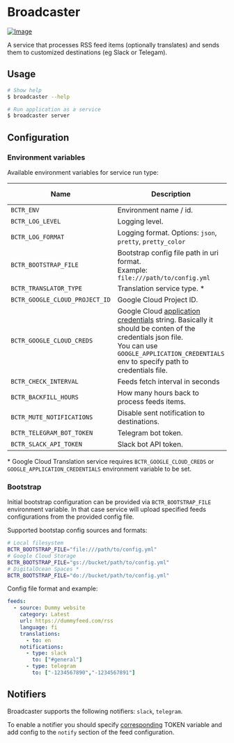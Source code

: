 # Broadcaster

[![Image](https://github.com/dlampsi/broadcaster/actions/workflows/image.yml/badge.svg)](https://github.com/dlampsi/broadcaster/actions/workflows/image.yml)

A service that processes RSS feed items (optionally translates) and sends them to customized destinations (eg Slack or Telegam).

## Usage

```bash
# Show help
$ broadcaster --help

# Run application as a service
$ broadcaster server
```

## Configuration

### Environment variables

Available environment variables for service run type:

| Name | Description | Default value |
| ---- | ----------- | ------------- |
| `BCTR_ENV` | Environment name / id. | `local` |
| `BCTR_LOG_LEVEL` | Logging level. | `info` |
| `BCTR_LOG_FORMAT` | Logging format. Options: `json`, `pretty`, `pretty_color` | `json` |
| `BCTR_BOOTSTRAP_FILE` | Bootstrap config file path in uri format.<br>Example: `file:///path/to/config.yml` | |
| `BCTR_TRANSLATOR_TYPE` | Translation service type. * | `google_cloud` |
| `BCTR_GOOGLE_CLOUD_PROJECT_ID` | Google Cloud Project ID. | |
| `BCTR_GOOGLE_CLOUD_CREDS` | Google Cloud [application credentials](https://cloud.google.com/docs/authentication/provide-credentials-adc) string. Basically it should be conten of the credentials json file. <br> You can use `GOOGLE_APPLICATION_CREDENTIALS` env to specify path to credentials file.| |
| `BCTR_CHECK_INTERVAL` | Feeds fetch interval in seconds | `300` |
| `BCTR_BACKFILL_HOURS` | How many hours back to process feeds items. | `0` |
| `BCTR_MUTE_NOTIFICATIONS` | Disable sent notification to destinations. | `false` |
| `BCTR_TELEGRAM_BOT_TOKEN` | Telegram bot token. |  |
| `BCTR_SLACK_API_TOKEN` | Slack bot API token. |  |

\* Google Cloud Translation service requires `BCTR_GOOGLE_CLOUD_CREDS` or `GOOGLE_APPLICATION_CREDENTIALS` environment variable to be set.

### Bootstrap

Initial bootstrap configuration can be provided via `BCTR_BOOTSTRAP_FILE` environment variable. In that case service will upload specified feeds configurations from the provided config file.

Supported bootstap config sources and formats:

```bash
# Local filesystem
BCTR_BOOTSTRAP_FILE="file:///path/to/config.yml"
# Google Cloud Storage
BCTR_BOOTSTRAP_FILE="gs://bucket/path/to/config.yml"
# DigitalOcean Spaces *
BCTR_BOOTSTRAP_FILE="do://bucket/path/to/config.yml"
```

Config file format and example:

```yaml
feeds:
  - source: Dummy website
    category: Latest
    url: https://dummyfeed.com/rss
    language: fi
    translations:
      - to: en
    notifications:
      - type: slack
        to: ["#general"]
      - type: telegram
        to: ["-1234567890","-1234567891"]
```

## Notifiers

Broadcaster supports the following notifiers: `slack`, `telegram`.

To enable a notifier you should specify [corresponding](#environment-variables) TOKEN variable and add config to the `notify` section of the feed configuration.
